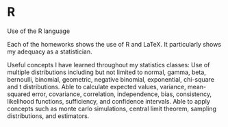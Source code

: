 # R
Use of the R language

Each of the homeworks shows the use of R and LaTeX. It particularly shows my adequacy as a statistician.

Useful concepts I have learned throughout my statistics classes:
Use of multiple distributions including but not limited to normal, gamma, beta, bernoulli, binomial, geometric, negative binomial, exponential, chi-square and t distributions.
Able to calculate expected values, variance, mean-squared error, covariance, correlation, independence, bias, consistency, likelihood functions, sufficiency, and confidence intervals.
Able to apply concepts such as monte carlo simulations, central limit theorem, sampling distributions, and estimators.
